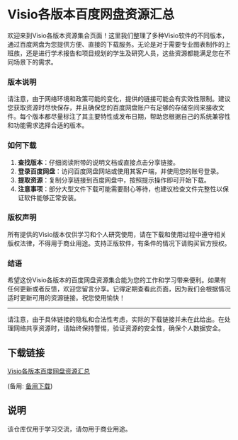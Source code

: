 # Visio各版本百度网盘资源汇总

欢迎来到Visio各版本资源集合页面！这里我们整理了多种Visio软件的不同版本，通过百度网盘为您提供方便、直接的下载服务。无论是对于需要专业图表制作的上班族，还是进行学术报告和项目规划的学生及研究人员，这些资源都能满足您在不同场景下的需求。

### 版本说明

请注意，由于网络环境和政策可能的变化，提供的链接可能会有实效性限制。建议您获取资源时尽快保存，并且确保您的百度网盘账户有足够的存储空间来接收文件。每个版本都尽量标注了其主要特性或发布日期，帮助您根据自己的系统兼容性和功能需求选择合适的版本。

### 如何下载

1. **查找版本**：仔细阅读附带的说明文档或直接点击分享链接。
2. **登录百度网盘**：访问百度网盘网站或使用其客户端，并使用您的账号登录。
3. **提取资源**：复制分享链接到百度网盘中，按照提示操作即可开始下载。
4. **注意事项**：部分大型文件下载可能需要耐心等待，也建议检查文件完整性以保证软件能够正常安装。

### 版权声明

所有提供的Visio版本仅供学习和个人研究使用，请在下载和使用过程中遵守相关版权法律，不得用于商业用途。支持正版软件，有条件的情况下请购买官方授权。

### 结语

希望这份Visio各版本的百度网盘资源集合能为您的工作和学习带来便利。如果有任何更新或者反馈，欢迎您留言分享。记得定期查看此页面，因为我们会根据情况适时更新可用的资源链接。祝您使用愉快！

---

请注意，由于具体链接的隐私和合法性考虑，实际的下载链接并未在此给出。在处理网络共享资源时，请始终保持警惕，验证资源的安全性，确保个人数据安全。

## 下载链接
[Visio各版本百度网盘资源汇总](https://pan.quark.cn/s/5f5af52c9b16) 

(备用: [备用下载](https://pan.baidu.com/s/1pUoUg1C2o-vA8Bt9t-CQog?pwd=1234))

## 说明

该仓库仅用于学习交流，请勿用于商业用途。
